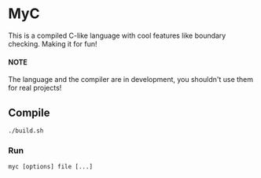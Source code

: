 # MyC
This is a compiled C-like language with cool features like boundary checking. Making it for fun!

#### NOTE
The language and the compiler are in development, you shouldn't use them for real projects!

## Compile
```
./build.sh
```

### Run
```
myc [options] file [...]
```
